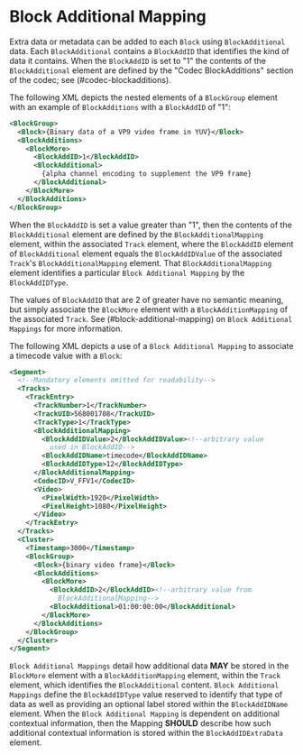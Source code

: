 # Block Additional Mapping

Extra data or metadata can be added to each `Block` using `BlockAdditional` data.
Each `BlockAdditional` contains a `BlockAddID` that identifies the kind of data it contains.
When the `BlockAddID` is set to "1" the contents of the `BlockAdditional` element
are defined by the "Codec BlockAdditions" section of the codec; see (#codec-blockadditions).

The following XML depicts the nested elements of a `BlockGroup` element with an example of `BlockAdditions` with a `BlockAddID` of "1":

```xml
<BlockGroup>
  <Block>{Binary data of a VP9 video frame in YUV}</Block>
  <BlockAdditions>
    <BlockMore>
      <BlockAddID>1</BlockAddID>
      <BlockAdditional>
        {alpha channel encoding to supplement the VP9 frame}
      </BlockAdditional>
    </BlockMore>
  </BlockAdditions>
</BlockGroup>
```

When the `BlockAddID` is set a value greater than "1", then the contents of the
`BlockAdditional` element are defined by the `BlockAdditionalMapping` element, within
the associated `Track` element, where the `BlockAddID` element of `BlockAdditional` element
equals the `BlockAddIDValue` of the associated `Track`'s `BlockAdditionalMapping` element.
That `BlockAdditionalMapping` element identifies a particular `Block Additional Mapping` by the `BlockAddIDType`.

The values of `BlockAddID` that are 2 of greater have no semantic meaning, but simply
associate the `BlockMore` element with a `BlockAdditionMapping` of the associated `Track`.
See (#block-additional-mapping) on `Block Additional Mappings` for more information.

The following XML depicts a use of a `Block Additional Mapping` to associate a timecode value with a `Block`:

```xml
<Segment>
  <!--Mandatory elements omitted for readability-->
  <Tracks>
    <TrackEntry>
      <TrackNumber>1</TrackNumber>
      <TrackUID>568001708</TrackUID>
      <TrackType>1</TrackType>
      <BlockAdditionalMapping>
        <BlockAddIDValue>2</BlockAddIDValue><!--arbitrary value
          used in BlockAddID-->
        <BlockAddIDName>timecode</BlockAddIDName>
        <BlockAddIDType>12</BlockAddIDType>
      </BlockAdditionalMapping>
      <CodecID>V_FFV1</CodecID>
      <Video>
        <PixelWidth>1920</PixelWidth>
        <PixelHeight>1080</PixelHeight>
      </Video>
    </TrackEntry>
  </Tracks>
  <Cluster>
    <Timestamp>3000</Timestamp>
    <BlockGroup>
      <Block>{binary video frame}</Block>
      <BlockAdditions>
        <BlockMore>
          <BlockAddID>2</BlockAddID><!--arbitrary value from
            BlockAdditionalMapping-->
          <BlockAdditional>01:00:00:00</BlockAdditional>
        </BlockMore>
      </BlockAdditions>
    </BlockGroup>
  </Cluster>
</Segment>
```

`Block Additional Mappings` detail how additional data **MAY** be stored in the `BlockMore` element
with a `BlockAdditionMapping` element, within the `Track` element, which identifies the `BlockAdditional` content.
`Block Additional Mappings` define the `BlockAddIDType` value reserved to identify that
type of data as well as providing an optional label stored within the `BlockAddIDName` element.
When the `Block Additional Mapping` is dependent on additional contextual information,
then the Mapping **SHOULD** describe how such additional contextual information is stored within the `BlockAddIDExtraData` element.

